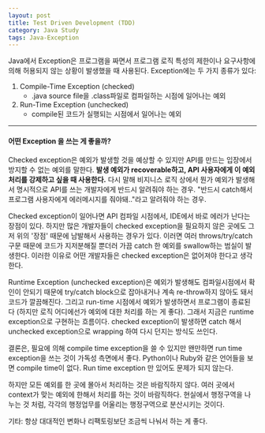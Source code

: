 ```yaml
---
layout: post
title: Test Driven Development (TDD)
category: Java Study
tags: Java-Exception
---
```


Java에서 Exception은 프로그램을 짜면서 프로그램 로직 특성의 제한이나 요구사항에 의해 허용되지 않는 상황이 발생했을 때 사용된다. Exception에는 두 가지 종류가 있다:

1. Compile-Time Exception (checked)
	- .java source file을 .class파일로 컴파일하는 시점에 일어나는 예외
2. Run-Time Exception (unchecked)
	- compile된 코드가 실행되는 시점에서 일어나는 예외

 
----

#### 어떤 Exception 을 쓰는 게 좋을까?

Checked exception은 예외가 발생할 것을 예상할 수 있지만 API를 만드는 입장에서 방지할 수 없는 예외를 말한다. **발생 예외가 recoverable하고, API 사용자에게 이 예외 처리를 강제하고 싶을 때 사용한다.** 다시 말해 비지니스 로직 상에서 뭔가 예외가 발생해서 명시적으로 API를 쓰는 개발자에게 반드시 알려줘야 하는 경우. 
"반드시 catch해서 프로그램 사용자에게 에러메시지를 줘야돼.."라고 알려줘야 하는 경우. 

Checked exception이 일어나면 API 컴파일 시점에서, IDE에서 바로 에러가 난다는 장점이 있다.
하지만 많은 개발자들이 checked exception을 필요하지 않은 곳에도 그저 위의 '장점' 때문에 남발해서 사용하는 경우가 있다. 이러면 여러 throws/try/catch구문 때문에 코드가 지저분해질 뿐더러 가끔  catch 한 예외를 swallow하는 범실이 발생한다. 이러한 이유로 어떤 개발자들은 checked exception은 없어져야 한다고 생각한다.

Runtime Exception (unchecked exception)은 예외가 발생해도 컴파일시점에서 확인이 안되기 때문에 try/catch block으로 잡아내거나 계속 re-throw하지 않아도 돼서 코드가 깔끔해진다. 그리고 run-time 시점에서 예외가 발생하면서 프로그램이 종료된다 (하지만 로직 어디에선가 예외에 대한 처리를 하는 게 좋다). 그래서 지금은 runtime exception으로 구현하는 흐름이다. checked exception이 발생하면 catch 해서 unchecked exception으로 wrapping 하여 다시 던지는 방식도 쓰인다.

결론은, 필요에 의해 compile time exception을 쓸 수 있지만 왠만하면 run time exception을 쓰는 것이 가독성 측면에서 좋다. Python이나 Ruby와 같은 언어들을 보면 compile time이 없다. Run time exception 만 있어도 문제가 되지 않는다. 

하지만 모든 예외를 한 곳에 몰아서 처리하는 것은 바람직하지 않다. 여러 곳에서 context가 맞는 예외에 한해서 처리를 하는 것이 바람직하다. 현실에서 행정구역을 나누는 것 처럼, 각각의 행정업무를 어울리는 행정구역으로 분산시키는 것이다.

기타: 항상 대대적인 변화나 리팩토링보단 조금씩 나눠서 하는 게 좋다.